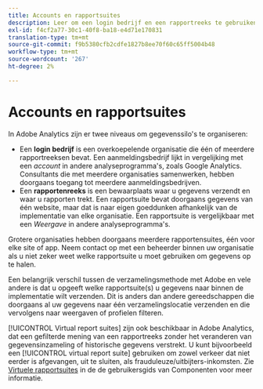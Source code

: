 ```yaml
---
title: Accounts en rapportsuites
description: Leer om een login bedrijf en een rapportreeks te gebruiken om gegevenssilo's te houden georganiseerd in Adobe Analytics.
exl-id: f4cf2a77-30c1-40f8-ba18-e4d71e170831
translation-type: tm+mt
source-git-commit: f9b5380cfb2cdfe1827b8ee70f60c65ff5004b48
workflow-type: tm+mt
source-wordcount: '267'
ht-degree: 2%

---
```


# Accounts en rapportsuites

In Adobe Analytics zijn er twee niveaus om gegevenssilo&#39;s te organiseren:

* Een **login bedrijf** is een overkoepelende organisatie die één of meerdere rapportreeksen bevat. Een aanmeldingsbedrijf lijkt in vergelijking met een *account* in andere analyseprogramma&#39;s, zoals Google Analytics. Consultants die met meerdere organisaties samenwerken, hebben doorgaans toegang tot meerdere aanmeldingsbedrijven.
* Een **rapportenreeks** is een bewaarplaats waar u gegevens verzendt en waar u rapporten trekt. Een rapportsuite bevat doorgaans gegevens van één website, maar dat is naar eigen goeddunken afhankelijk van de implementatie van elke organisatie. Een rapportsuite is vergelijkbaar met een *Weergave* in andere analyseprogramma&#39;s.

Grotere organisaties hebben doorgaans meerdere rapportensuites, één voor elke site of app. Neem contact op met een beheerder binnen uw organisatie als u niet zeker weet welke rapportsuite u moet gebruiken om gegevens op te halen.

Een belangrijk verschil tussen de verzamelingsmethode met Adobe en vele andere is dat u opgeeft welke rapportsuite(s) u gegevens naar binnen de implementatie wilt verzenden. Dit is anders dan andere gereedschappen die doorgaans al uw gegevens naar één verzamelingslocatie verzenden en die vervolgens naar weergaven of profielen filteren.

[!UICONTROL Virtual report suites] zijn ook beschikbaar in Adobe Analytics, dat een gefilterde mening van een rapportreeks zonder het veranderen van gegevensinzameling of historische gegevens verstrekt. U kunt bijvoorbeeld een [!UICONTROL virtual report suite] gebruiken om zowel verkeer dat niet eerder is afgevangen, uit te sluiten, als frauduleuze/uitbijters-inkomsten. Zie [Virtuele rapportsuites](/help/components/vrs/vrs-about.md) in de de gebruikersgids van Componenten voor meer informatie.
